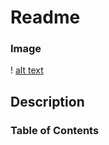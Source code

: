 # Readme
### Image
! [alt text](https://images.app.goo.gl/2yBFhXBU6ky5SwVi8)
## Description
### Table of Contents


